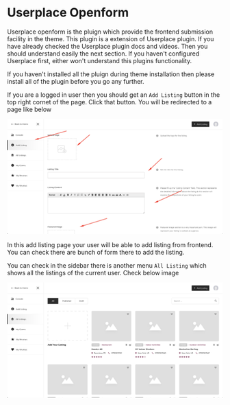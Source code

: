 # Userplace Openform

Userplace openform is the pluign which provide the frontend submission facility in the theme. This plugin is a extension of Userplace plugin. If you have already checked the Userplace plugin docs and videos. Then you should understand easily the next section. If you haven't configured Userplace first, either won't understand this plugins functionality.

If you haven't installed all the pluign during theme installation then please install all of the plugin before you go any further.

If you are a logged in user then you should get an `Add Listing` button in the top right cornet of the page. Click that button. You will be redirected to a page like below

![](/assets/add-listing-page.png)

In this add listing page your user will be able to add listing from frontend. You can check there are bunch of form there to add the listing.

You can check in the sidebar there is another menu `All Listing` which shows all the listings of the current user. Check below image

![](/assets/all-listing-page.png)

